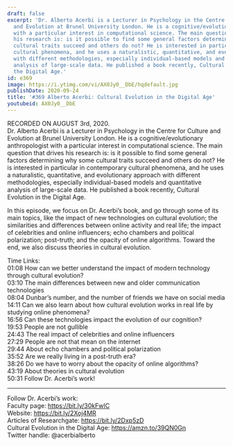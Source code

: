 ```yaml
---
draft: false
excerpt: 'Dr. Alberto Acerbi is a Lecturer in Psychology in the Centre for Culture
  and Evolution at Brunel University London. He is a cognitive/evolutionary anthropologist
  with a particular interest in computational science. The main question that drives
  his research is: is it possible to find some general factors determining why some
  cultural traits succeed and others do not? He is interested in particular in contemporary
  cultural phenomena, and he uses a naturalistic, quantitative, and evolutionary approach
  with different methodologies, especially individual-based models and quantitative
  analysis of large-scale data. He published a book recently, Cultural Evolution in
  the Digital Age.'
id: e369
image: https://i.ytimg.com/vi/AX0Jy0__DbE/hqdefault.jpg
publishDate: 2020-09-24
title: '#369 Alberto Acerbi: Cultural Evolution in the Digital Age'
youtubeid: AX0Jy0__DbE
---
```

RECORDED ON AUGUST 3rd, 2020.  
Dr. Alberto Acerbi is a Lecturer in Psychology in the Centre for Culture and Evolution at Brunel University London. He is a cognitive/evolutionary anthropologist with a particular interest in computational science. The main question that drives his research is: is it possible to find some general factors determining why some cultural traits succeed and others do not? He is interested in particular in contemporary cultural phenomena, and he uses a naturalistic, quantitative, and evolutionary approach with different methodologies, especially individual-based models and quantitative analysis of large-scale data. He published a book recently, Cultural Evolution in the Digital Age.

In this episode, we focus on Dr. Acerbi’s book, and go through some of its main topics, like the impact of new technologies on cultural evolution; the similarities and differences between online activity and real life; the impact of celebrities and online influencers; echo chambers and political polarization; post-truth; and the opacity of online algorithms. Toward the end, we also discuss theories in cultural evolution.

Time Links:  
01:08  How can we better understand the impact of modern technology through cultural evolution?  
03:10  The main differences between new and older communication technologies  
08:04  Dunbar’s number, and the number of friends we have on social media  
14:11  Can we also learn about how cultural evolution works in real life by studying online phenomena?  
16:56  Can these technologies impact the evolution of our cognition?  
19:53  People are not gullible  
24:43  The real impact of celebrities and online influencers  
27:29  People are not that mean on the internet  
29:44  About echo chambers and political polarization  
35:52  Are we really living in a post-truth era?  
38:26  Do we have to worry about the opacity of online algorithms?  
43:19  About theories in cultural evolution  
50:31  Follow Dr. Acerbi’s work!

---

Follow Dr. Acerbi’s work:  
Faculty page: https://bit.ly/30kFwIC  
Website: https://bit.ly/2Xoj4MR  
Articles of Researchgate: https://bit.ly/2Dxp5zD  
Cultural Evolution in the Digital Age: https://amzn.to/39QN0Gn  
Twitter handle: @acerbialberto
